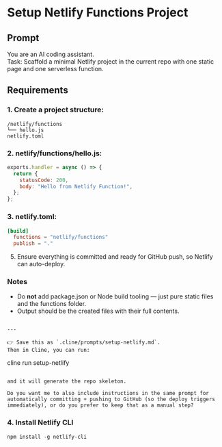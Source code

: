 # Setup Netlify Functions Project

## Prompt
You are an AI coding assistant.  
Task: Scaffold a minimal Netlify project in the current repo with one static page and one serverless function.

## Requirements
### 1. Create a project structure:
```
/netlify/functions
└── hello.js
netlify.toml

````
### 2. **netlify/functions/hello.js**:  
```js
exports.handler = async () => {
  return {
    statusCode: 200,
    body: "Hello from Netlify Function!",
  };
};
````
### 3. **netlify.toml**:

   ```toml
   [build]
     functions = "netlify/functions"
     publish = "."
   ```

5. Ensure everything is committed and ready for GitHub push, so Netlify can auto-deploy.

### Notes

* Do **not** add package.json or Node build tooling — just pure static files and the functions folder.
* Output should be the created files with their full contents.

```

---

👉 Save this as `.cline/prompts/setup-netlify.md`.  
Then in Cline, you can run:

```

cline run setup-netlify

```

and it will generate the repo skeleton.  

Do you want me to also include instructions in the same prompt for automatically committing + pushing to GitHub (so the deploy triggers immediately), or do you prefer to keep that as a manual step?
```
### 4. Install Netlify CLI
```
npm install -g netlify-cli
````